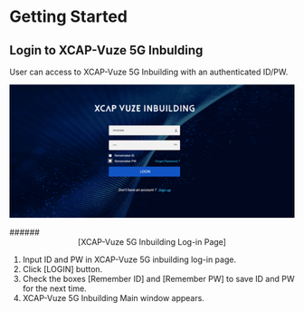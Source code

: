 # Getting Started

## Login to XCAP-Vuze 5G Inbulding
User can access to XCAP-Vuze 5G Inbuilding with an authenticated ID/PW.





<p align="center">
  <img src="https://github.com/Innowireless-SE/5G_Vuze_Inbuilding_User_Manual/blob/master/docs/images/GetStarted/1-3.png?raw=true">
</p>
######<center>[XCAP-Vuze 5G Inbuilding Log-in Page]</center>  



1.	Input ID and PW in XCAP-Vuze 5G inbuilding log-in page.<br>
2.	Click [LOGIN] button.<br>
3.	Check the boxes [Remember ID] and [Remember PW] to save ID and PW for the next time.<br>
4.	XCAP-Vuze 5G Inbuilding Main window appears.<br>

